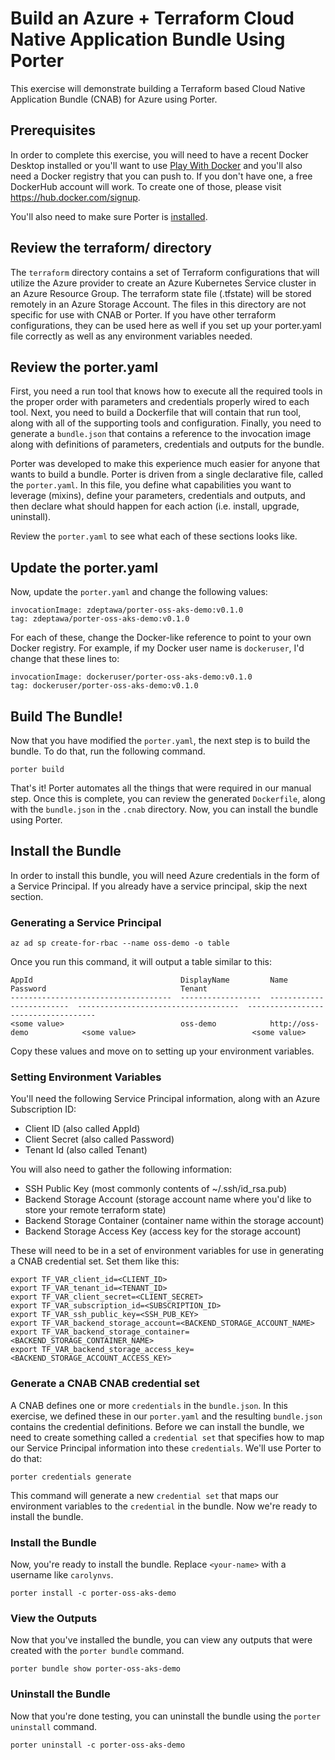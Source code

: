 # Build an Azure + Terraform Cloud Native Application Bundle Using Porter

This exercise will demonstrate building a Terraform based Cloud Native Application Bundle (CNAB) for Azure using Porter.

## Prerequisites

In order to complete this exercise, you will need to have a recent Docker Desktop installed or you'll want to use [Play With Docker](https://labs.play-with-docker.com/) and you'll also need a Docker registry that you can push to. If you don't have one, a free DockerHub account will work. To create one of those, please visit https://hub.docker.com/signup.

You'll also need to make sure Porter is [installed](https://porter.sh/install/).

## Review the terraform/ directory

The `terraform` directory contains a set of Terraform configurations that will utilize the Azure provider to create an Azure Kubernetes Service cluster in an Azure Resource Group. The terraform state file (.tfstate) will be stored remotely in an Azure Storage Account. The files in this directory are not specific for use with CNAB or Porter. If you have other terraform configurations, they can be used here as well if you set up your porter.yaml file correctly as well as any environment variables needed.

## Review the porter.yaml

First, you need a run tool that knows how to execute all the required tools in the proper order with parameters and credentials properly wired to each tool. Next, you need to build a Dockerfile that will contain that run tool, along with all of the supporting tools and configuration. Finally, you need to generate a `bundle.json` that contains a reference to the invocation image along with definitions of parameters, credentials and outputs for the bundle.

Porter was developed to make this experience much easier for anyone that wants to build a bundle. Porter is driven from a single declarative file, called the `porter.yaml`. In this file, you define what capabilities you want to leverage (mixins), define your parameters, credentials and outputs, and then declare what should happen for each action (i.e. install, upgrade, uninstall).

Review the `porter.yaml` to see what each of these sections looks like.

## Update the porter.yaml

Now, update the `porter.yaml` and change the following values:

```
invocationImage: zdeptawa/porter-oss-aks-demo:v0.1.0
tag: zdeptawa/porter-oss-aks-demo:v0.1.0
```

For each of these, change the Docker-like reference to point to your own Docker registry. For example, if my Docker user name is `dockeruser`, I'd change that these lines to:

```
invocationImage: dockeruser/porter-oss-aks-demo:v0.1.0
tag: dockeruser/porter-oss-aks-demo:v0.1.0
```

## Build The Bundle!

Now that you have modified the `porter.yaml`, the next step is to build the bundle. To do that, run the following command.

```
porter build
```

That's it! Porter automates all the things that were required in our manual step. Once this is complete, you can review the generated `Dockerfile`, along with the `bundle.json` in the `.cnab` directory. Now, you can install the bundle using Porter.

## Install the Bundle

In order to install this bundle, you will need Azure credentials in the form of a Service Principal. If you already have a service principal, skip the next section.

### Generating a Service Principal

```
az ad sp create-for-rbac --name oss-demo -o table
```

Once you run this command, it will output a table similar to this:

```
AppId                                 DisplayName         Name                       Password                              Tenant
------------------------------------  ------------------  -------------------------  ------------------------------------  ------------------------------------
<some value>                          oss-demo            http://oss-demo            <some value>                          <some value>
```

Copy these values and move on to setting up your environment variables.

### Setting Environment Variables

You'll need the following Service Principal information, along with an Azure Subscription ID:

* Client ID (also called AppId)
* Client Secret (also called Password)
* Tenant Id (also called Tenant)

You will also need to gather the following information:

* SSH Public Key (most commonly contents of ~/.ssh/id_rsa.pub)
* Backend Storage Account (storage account name where you'd like to store your remote terraform state)
* Backend Storage Container (container name within the storage account)
* Backend Storage Access Key (access key for the storage account)

These will need to be in a set of environment variables for use in generating a CNAB credential set. Set them like this:

```
export TF_VAR_client_id=<CLIENT_ID>
export TF_VAR_tenant_id=<TENANT_ID>
export TF_VAR_client_secret=<CLIENT_SECRET>
export TF_VAR_subscription_id=<SUBSCRIPTION_ID>
export TF_VAR_ssh_public_key=<SSH_PUB_KEY>
export TF_VAR_backend_storage_account=<BACKEND_STORAGE_ACCOUNT_NAME>
export TF_VAR_backend_storage_container=<BACKEND_STORAGE_CONTAINER_NAME>
export TF_VAR_backend_storage_access_key=<BACKEND_STORAGE_ACCOUNT_ACCESS_KEY>
```

### Generate a CNAB CNAB credential set

A CNAB defines one or more `credentials` in the `bundle.json`. In this exercise, we defined these in our `porter.yaml` and the resulting `bundle.json` contains the credential definitions. Before we can install the bundle, we need to create something called a `credential set` that specifies how to map our Service Principal information into these `credentials`. We'll use Porter to do that:

```
porter credentials generate
```

This command will generate a new `credential set` that maps our environment variables to the `credential` in the bundle. Now we're ready to install the bundle.

### Install the Bundle

Now, you're ready to install the bundle. Replace `<your-name>` with a username like `carolynvs`.

```
porter install -c porter-oss-aks-demo
```

### View the Outputs

Now that you've installed the bundle, you can view any outputs that were created with the `porter bundle` command.

```
porter bundle show porter-oss-aks-demo
```

### Uninstall the Bundle

Now that you're done testing, you can uninstall the bundle using the `porter uninstall` command.

```
porter uninstall -c porter-oss-aks-demo
```
